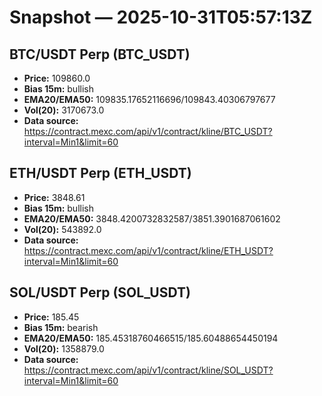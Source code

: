 # Snapshot — 2025-10-31T05:57:13Z

## BTC/USDT Perp (BTC_USDT)
- **Price:** 109860.0
- **Bias 15m:** bullish
- **EMA20/EMA50:** 109835.17652116696/109843.40306797677
- **Vol(20):** 3170673.0
- **Data source:** https://contract.mexc.com/api/v1/contract/kline/BTC_USDT?interval=Min1&limit=60

## ETH/USDT Perp (ETH_USDT)
- **Price:** 3848.61
- **Bias 15m:** bullish
- **EMA20/EMA50:** 3848.4200732832587/3851.3901687061602
- **Vol(20):** 543892.0
- **Data source:** https://contract.mexc.com/api/v1/contract/kline/ETH_USDT?interval=Min1&limit=60

## SOL/USDT Perp (SOL_USDT)
- **Price:** 185.45
- **Bias 15m:** bearish
- **EMA20/EMA50:** 185.45318760466515/185.60488654450194
- **Vol(20):** 1358879.0
- **Data source:** https://contract.mexc.com/api/v1/contract/kline/SOL_USDT?interval=Min1&limit=60
